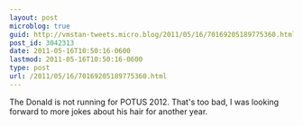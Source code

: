 ```yaml
---
layout: post
microblog: true
guid: http://vmstan-tweets.micro.blog/2011/05/16/70169205189775360.html
post_id: 3042313
date: 2011-05-16T10:50:16-0600
lastmod: 2011-05-16T10:50:16-0600
type: post
url: /2011/05/16/70169205189775360.html
---
```

The Donald is not running for POTUS 2012. That's too bad, I was looking forward to more jokes about his hair for another year.
